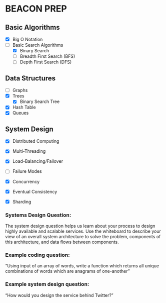 # BEACON PREP

## Basic Algorithms
- [x] Big O Notation 
- [ ] Basic Search Algorithms
  - [x] Binary Search
  - [ ] Breadth First Search (BFS)
  - [ ] Depth First Search (DFS)

## Data Structures
- [ ] Graphs 
- [x] Trees
  - [x] Binary Search Tree
- [x] Hash Table
- [x] Queues

## System Design
- [x] Distributed Computing
- [x] Multi-Threading
- [x] Load-Balancing/Failover 
- [ ] Failure Modes 
- [x] Concurrency
- [x] Eventual Consistency
- [x] Sharding


### Systems Design Question:
The system design question helps us learn about your process to design highly available and scalable services. Use the whiteboard to describe your view of an overall system architecture to solve the problem, components of this architecture, and data flows between components.

### Example coding question:
“Using input of an array of words, write a function which returns all unique combinations of
words which are anagrams of one-another”

### Example system design question:
“How would you design the service behind Twitter?”


